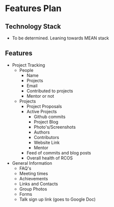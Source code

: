 Features Plan
=============

Technology Stack
----------------

- To be determined. Leaning towards MEAN stack

Features
--------

- Project Tracking
    - People
        - Name 
        - Projects
        - Email
        - Contributed to projects
        - Mentor or not
    - Projects
        - Project Proposals
        - Active Projects
            - Github commits
            - Project Blog
            - Photo's/Screenshots
            - Authors
            - Contributors
            - Website Link
            - Mentor
        - Feed of commits and blog posts
        - Overall health of RCOS
- General Information
    - FAQ's 
    - Meeting times
    - Achievements
    - Links and Contacts
    - Group Photos
    - Forms
    - Talk sign up link (goes to Google Doc)
    